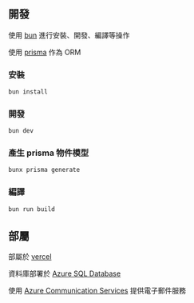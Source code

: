 ## 開發

使用 [bun](https://bun.sh/) 進行安裝、開發、編譯等操作

使用 [prisma](https://www.prisma.io/) 作為 ORM

### 安裝

```bash
bun install
```

### 開發

```bash
bun dev
```

### 產生 prisma 物件模型

```bash
bunx prisma generate
```

### 編譯

```bash
bun run build
```

## 部屬

部屬於 [vercel](https://vercel.com/)

資料庫部署於 [Azure SQL Database](https://azure.microsoft.com/zh-tw/products/azure-sql/database)

使用 [Azure Communication Services](https://azure.microsoft.com/zh-tw/products/communication-services) 提供電子郵件服務

